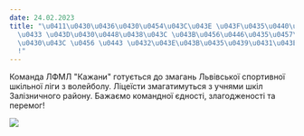 ```yaml
---
date: 24.02.2023
title: "\u0411\u0430\u0436\u0430\u0454\u043C\u043E \u043F\u0435\u0440\u0435\u043C\u043E\
  \u0433 \u043D\u0430\u0448\u0438\u043C \u043B\u0456\u0446\u0435\u0457\u0441\u0442\
  \u0430\u043C \u0456 \u0443 \u0432\u043E\u043B\u0435\u0439\u0431\u043E\u043B\u0456\
  !"
---
```

Команда ЛФМЛ "Кажани" готується до змагань Львівської спортивної шкільної ліги з волейболу. Ліцеїсти змагатимуться з учнями шкіл Залізничного району. Бажаємо командної єдності, злагодженості та перемог!

![](/files/бажаємо-перемог-наши-kazhany.png)